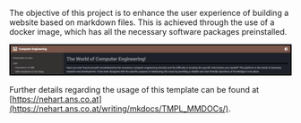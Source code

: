 The objective of this project is to enhance the user experience of building a website based on markdown files. This is achieved through the use of a docker image, which has all the necessary software packages preinstalled.

![TEXT](images/tmpl_example_00.png)

Further details regarding the usage of this template can be found at [https://nehart.ans.co.at](https://nehart.ans.co.at/writing/mkdocs/TMPL_MMDOCs/).